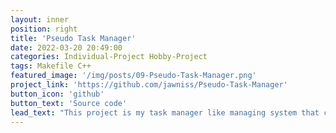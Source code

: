 ```yaml
---
layout: inner
position: right
title: 'Pseudo Task Manager'
date: 2022-03-20 20:49:00
categories: Individual-Project Hobby-Project
tags: Makefile C++
featured_image: '/img/posts/09-Pseudo-Task-Manager.png'
project_link: 'https://github.com/jawniss/Pseudo-Task-Manager'
button_icon: 'github'
button_text: 'Source code'
lead_text: "This project is my task manager like managing system that can detect and list all currently open applications, and is able to select a program of the user's choice. It displays the  applications' process ID and name. Currently there are no further actions with the selected application, but desired features is to have the option of minimizing, maximizing, or killing the selected program."
---
```

